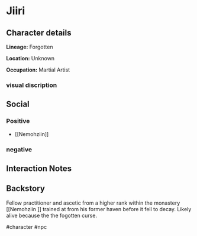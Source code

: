 # Jiiri

## Character details
**Lineage:** Forgotten

**Location:** Unknown

**Occupation:** Martial Artist


### visual discription


## Social
### Positive
- [[Nemohziin]]

### negative


## Interaction Notes

## Backstory
Fellow practitioner and ascetic from a higher rank within the monastery [[Nemohziin ]] trained at from his former haven before it fell to decay. Likely alive because the the fogotten curse.

#character #npc